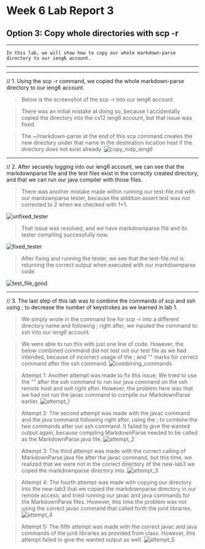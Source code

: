 # Week 6 Lab Report 3
## Option 3: Copy whole directories with scp -r

---

`In this lab, we will show how to copy our whole
markdown-parse directory to our ieng6 account.`

--- 
___

// 1. Using the scp -r command, we copied the whole markdown-parse directory to our ieng6 account.

> Below is the screenshot of the scp -r into our ieng6 account. 

> There was an initial mistake at doing so, because I accidentally copied the directory into the cs12 ieng6 account, but that issue was fixed. 

> The ~/markdown-parse at the end of this scp command creates the new directory under that name in the destination location host if the directory does not exist already.
![copy_mdp_ieng6](copy_mdp_ieng6.png)

___

// 2. After securely logging into our ieng6 account, we can see that the markdownparse file and the test files exist in the correctly created directory, and that we can run our java compiler with those files. 

> There was another mistake made within running our test-file.md with our mardownparse tester, because the addition assert test was not corrected to 2 when we checked with 1+1. 

![unfixed_tester](ssh_run_mdp.png)

> That issue was resolved, and we have markdownparse file and its tester compiling successfully now. 

![fixed_tester](fixed_tester_mdp.png)

> After fixing and running the tester, we see that the test-file.md is returning the correct output when executed with our markdownparse code.

![test_file_good](good_test.png)
___

// 3. The last step of this lab was to combine the commands of scp and ssh using ; to decrease the number of keystrokes as we learned in lab 1. 

> We simply wrote in the command line for scp -r into a different directory name and following ; right after, we inputed the command to ssh into our ieng6 account. 

> We were able to run this with just one line of code.
> However, the below combined command did not test out our test file as we had intended, because of incorrect usage of the ; and "" marks for correct command after the ssh command.
![combining_commands](comb_comm.png)

> Attempt 1: Another attempt was made to fix this issue;
> We tried to use the "" after the ssh command to run our java command on the ssh remote host and exit right after. However, the problem here was that we had not run the javac command to compile our MarkdownParse earlier.
![attempt_1](step3_attempt1.png)

> Attempt 2: The second attempt was made with the javac command and the java command following right after, using the ; to combine the two commands after our ssh command.
> It failed to give the wanted output again, because compiling MarkdownParse needed to be called as the MarkdownParse.java file. 
![attempt_2](step3_attempt2.png)

> Attempt 3: The third attempt was made with the correct calling of MarkdownParse.java file after the javac command, but this time, we realized that we were not in the correct directory of the new-lab3 we coped the markdownparse directory into. 
![attempt_3](step3_attempt3.png)

> Attempt 4: The fourth attempt was made with copying our directory into the new-lab3 that we copied the markdownparse directory in our remote access, and tried running our javac and java commands for the MarkdownParse files. However, this time the problem was not using the correct javac command that called forth the junit libraries. 
![attempt_4](step3_attempt4.png)

> Attempt 5: The fifth attempt was made with the correct javac and java commands of the junit libraries as provided from class. However, this attempt failed to give the wanted output as well. 
![attempt_5](step3_attempt5.png)